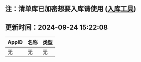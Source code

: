 ## 注：清单库已加密想要入库请使用 ([入库工具](https://github.com/BlankTMing/ManifestAutoUpdate/releases))

## 更新时间：2024-09-24 15:22:08
| AppID | 名称 | 类型  |
| :-------------------- | :----------------------------- | :----------- |
| 无 | 无 | 无 |
